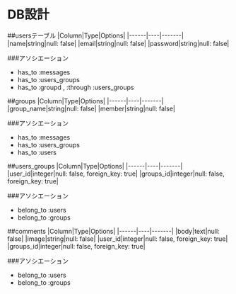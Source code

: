 # DB設計


##usersテーブル
|Column|Type|Options|
|------|----|-------|
|name|string|null: false|
|email|string|null: false|
|password|string|null: false|

###アソシエーション
- has_to :messages
- has_to :users_groups
- has_to :groupd , :through :users_groups

##groups
|Column|Type|Options|
|------|----|-------|
|group_name|string|null: false|
|member|string|null: false|

###アソシエーション
- has_to :messages
- has_to :users_groups
- has_to :users

##users_groups
|Column|Type|Options|
|------|----|-------|
|user_id|integer|null: false, foreign_key: true|
|groups_id|integer|null: false, foreign_key: true|

###アソシエーション
- belong_to :users
- belong_to :groups

##comments
|Column|Type|Options|
|------|----|-------|
|body|text|null: false|
|image|string|null: false|
|user_id|integer|null: false, foreign_key: true|
|groups_id|integer|null: false, foreign_key: true|

###アソシエーション
- belong_to :users
- belong_to :groups